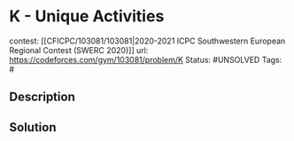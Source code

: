 # K - Unique Activities

contest: [[CFICPC/103081/103081|2020-2021 ICPC Southwestern European Regional Contest (SWERC 2020)]]
url: https://codeforces.com/gym/103081/problem/K
Status: #UNSOLVED
Tags: #

## Description

## Solution


